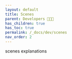 ```yaml
---
layout: default
title: Scenes
parent: Developers 👩🏽‍💻
has_children: true
has_toc: true
permalink: /_docs/dev/scenes
nav_order: 2
---
```


scenes explanations